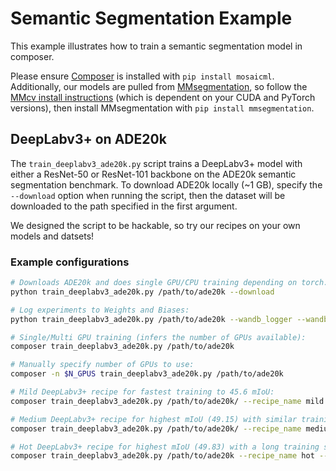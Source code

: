 # Semantic Segmentation Example

This example illustrates how to train a semantic segmentation model in composer.

Please ensure [Composer](https://github.com/mosaicml/composer) is installed with `pip install mosaicml`. Additionally, our models are pulled from [MMsegmentation](https://github.com/open-mmlab/mmsegmentation), so follow the [MMcv install instructions](https://mmcv.readthedocs.io/en/latest/get_started/installation.html) (which is dependent on your CUDA and PyTorch versions), then install MMsegmentation with `pip install mmsegmentation`.

## DeepLabv3+ on ADE20k

The `train_deeplabv3_ade20k.py` script trains a DeepLabv3+ model with either a ResNet-50 or ResNet-101 backbone on the ADE20k semantic segmentation benchmark. To download ADE20k locally (~1 GB), specify the `--download` option when running the script, then the dataset will be downloaded to the path specified in the first argument.

We designed the script to be hackable, so try our recipes on your own models and datsets!
### Example configurations

<!--pytest.mark.skip-->

```bash
# Downloads ADE20k and does single GPU/CPU training depending on torch.cuda.is_available():
python train_deeplabv3_ade20k.py /path/to/ade20k --download

# Log experiments to Weights and Biases:
python train_deeplabv3_ade20k.py /path/to/ade20k --wandb_logger --wandb_entity my_username --wandb_project my_project --run_name my_run_name

# Single/Multi GPU training (infers the number of GPUs available):
composer train_deeplabv3_ade20k.py /path/to/ade20k

# Manually specify number of GPUs to use:
composer -n $N_GPUS train_deeplabv3_ade20k.py /path/to/ade20k

# Mild DeepLabv3+ recipe for fastest training to 45.6 mIoU:
composer train_deeplabv3_ade20k.py /path/to/ade20k/ --recipe_name mild --max_duration 25ep

# Medium DeepLabv3+ recipe for highest mIoU (49.15) with similar training time as baseline:
composer train_deeplabv3_ade20k.py /path/to/ade20k/ --recipe_name medium --max_duration 90ep

# Hot DeepLabv3+ recipe for highest mIoU (49.83) with a long training schedule:
composer train_deeplabv3_ade20k.py /path/to/ade20k --recipe_name hot --max_duration 256ep
```
